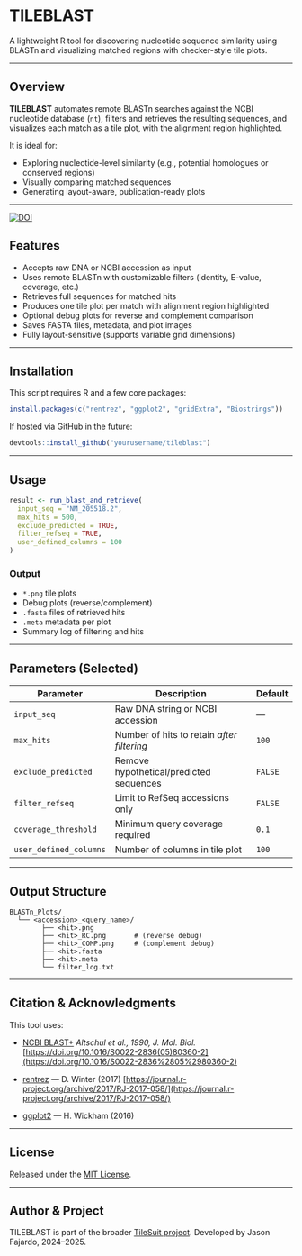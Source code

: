 # TILEBLAST

A lightweight R tool for discovering nucleotide sequence similarity using BLASTn and visualizing matched regions with checker-style tile plots.

---

## Overview

**TILEBLAST** automates remote BLASTn searches against the NCBI nucleotide database (`nt`), filters and retrieves the resulting sequences, and visualizes each match as a tile plot, with the alignment region highlighted.

It is ideal for:

* Exploring nucleotide-level similarity (e.g., potential homologues or conserved regions)
* Visually comparing matched sequences
* Generating layout-aware, publication-ready plots

---

[![DOI](https://zenodo.org/badge/DOI/10.5281/zenodo.15717685.svg)](https://doi.org/10.5281/zenodo.15778711)

## Features

* Accepts raw DNA or NCBI accession as input
* Uses remote BLASTn with customizable filters (identity, E-value, coverage, etc.)
* Retrieves full sequences for matched hits
* Produces one tile plot per match with alignment region highlighted
* Optional debug plots for reverse and complement comparison
* Saves FASTA files, metadata, and plot images
* Fully layout-sensitive (supports variable grid dimensions)

---

## Installation

This script requires R and a few core packages:

```r
install.packages(c("rentrez", "ggplot2", "gridExtra", "Biostrings"))
```

If hosted via GitHub in the future:

```r
devtools::install_github("yourusername/tileblast")
```

---

## Usage

```r
result <- run_blast_and_retrieve(
  input_seq = "NM_205518.2",
  max_hits = 500,
  exclude_predicted = TRUE,
  filter_refseq = TRUE,
  user_defined_columns = 100
)
```

### Output

* `*.png` tile plots
* Debug plots (reverse/complement)
* `.fasta` files of retrieved hits
* `.meta` metadata per plot
* Summary log of filtering and hits

---

## Parameters (Selected)

| Parameter              | Description                                | Default |
| ---------------------- | ------------------------------------------ | ------- |
| `input_seq`            | Raw DNA string or NCBI accession           | —       |
| `max_hits`             | Number of hits to retain *after filtering* | `100`   |
| `exclude_predicted`    | Remove hypothetical/predicted sequences    | `FALSE` |
| `filter_refseq`        | Limit to RefSeq accessions only            | `FALSE` |
| `coverage_threshold`   | Minimum query coverage required            | `0.1`   |
| `user_defined_columns` | Number of columns in tile plot             | `100`   |

---

## Output Structure

```
BLASTn_Plots/
  └── <accession>_<query_name>/
        ├── <hit>.png
        ├── <hit>_RC.png       # (reverse debug)
        ├── <hit>_COMP.png     # (complement debug)
        ├── <hit>.fasta
        ├── <hit>.meta
        └── filter_log.txt
```

---

## Citation & Acknowledgments

This tool uses:

* [NCBI BLAST+](https://blast.ncbi.nlm.nih.gov/)
  *Altschul et al., 1990, J. Mol. Biol.*
  [https://doi.org/10.1016/S0022-2836(05)80360-2](https://doi.org/10.1016/S0022-2836%2805%2980360-2)

* [rentrez](https://cran.r-project.org/package=rentrez) — D. Winter (2017)
  [https://journal.r-project.org/archive/2017/RJ-2017-058/](https://journal.r-project.org/archive/2017/RJ-2017-058/)

* [ggplot2](https://ggplot2.tidyverse.org) — H. Wickham (2016)

---

## License

Released under the [MIT License](LICENSE).

---

## Author & Project

TILEBLAST is part of the broader [TileSuit project](https://zenodo.org/doi/10.5281/zenodo.15778710).
Developed by Jason Fajardo, 2024–2025.
